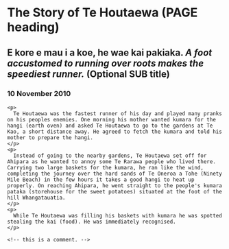 
<!DOCTYPE html>
<html>
  <head>
    <title>Stories and Legends (PAGE title) </title>
    <meta charset="UTF-8">
    <link href="your-stylesheet-link-here.css" rel="stylesheet" type="text/css">
  </head>
  
  <body>
    <h1>The Story of Te Houtaewa (PAGE heading)</h1>
    <h2>E kore e mau i a koe, he wae kai pakiaka. <em>A foot accustomed to running over roots makes the speediest runner.</em> (Optional SUB title) </h2>
    <h3>10 November 2010</h3>
    
    <p>
      Te Houtaewa was the fastest runner of his day and played many pranks on his peoples enemies. One morning his mother wanted kumara for the hangi (earth oven) and asked Te Houtaewa to go to the gardens at Te Kao, a short distance away. He agreed to fetch the kumara and told his mother to prepare the hangi.
    </p>
    <p>
      Instead of going to the nearby gardens, Te Houtaewa set off for Ahipara as he wanted to annoy some Te Rarawa people who lived there. Carrying two large baskets for the kumara, he ran like the wind, completing the journey over the hard sands of Te Oneroa a Tohe (Ninety Mile Beach) in the few hours it takes a good hangi to heat up properly. On reaching Ahipara, he went straight to the people's kumara pataka (storehouse for the sweet potatoes) situated at the foot of the hill Whangatauatia.
    </p>
    <p>
      While Te Houtaewa was filling his baskets with kumara he was spotted stealing the kai (food). He was immediately recognised.
    </p>
    
    <!-- this is a comment. -->
  
  </body>
</html>
